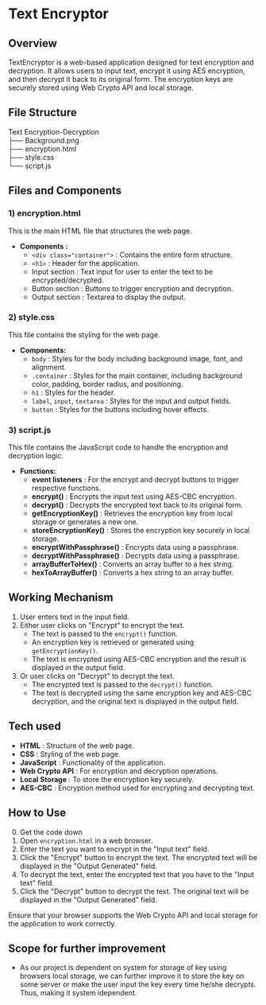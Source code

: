 # Text Encryptor

## Overview
TextEncryptor is a web-based application designed for text encryption and decryption. It allows users to input text, encrypt it using AES encryption, and then decrypt it back to its original form. The encryption keys are securely stored using Web Crypto API and local storage.

## File Structure

Text Encryption-Decryption  
├── Background.png  
├── encryption.html   
├── style.css   
└── script.js   


## Files and Components

### 1) encryption.html
This is the main HTML file that structures the web page.
- **Components :**
  - `<div class="container">` : Contains the entire form structure.
  - `<h1>` : Header for the application.
  - Input section : Text input for user to enter the text to be encrypted/decrypted.
  - Button section : Buttons to trigger encryption and decryption.
  - Output section : Textarea to display the output.

### 2) style.css
This file contains the styling for the web page.
- **Components:**
  - `body` : Styles for the body including background image, font, and alignment.
  - `.container` : Styles for the main container, including background color, padding, border radius, and positioning.
  - `h1` : Styles for the header.
  - `label`, `input`, `textarea` : Styles for the input and output fields.
  - `button` : Styles for the buttons including hover effects.

### 3) script.js
This file contains the JavaScript code to handle the encryption and decryption logic.
- **Functions:**
  - **event listeners** : For the encrypt and decrypt buttons to trigger respective functions.
  - **encrypt()** : Encrypts the input text using AES-CBC encryption.
  - **decrypt()** : Decrypts the encrypted text back to its original form.
  - **getEncryptionKey()** : Retrieves the encryption key from local storage or generates a new one.
  - **storeEncryptionKey()** : Stores the encryption key securely in local storage.
  - **encryptWithPassphrase()** : Encrypts data using a passphrase.
  - **decryptWithPassphrase()** : Decrypts data using a passphrase.
  - **arrayBufferToHex()** : Converts an array buffer to a hex string.
  - **hexToArrayBuffer()** : Converts a hex string to an array buffer.

## Working Mechanism
1. User enters text in the input field.
2. Either user clicks on "Encrypt" to encrypt the text.
   - The text is passed to the `encrypt()` function.
   - An encryption key is retrieved or generated using `getEncryptionKey()`.
   - The text is encrypted using AES-CBC encryption and the result is displayed in the output field.
3. Or user clicks on "Decrypt" to decrypt the text.
   - The encrypted text is passed to the `decrypt()` function.
   - The text is decrypted using the same encryption key and AES-CBC decryption, and the original text is displayed in the output field.

## Tech used  
- **HTML** : Structure of the web page.
- **CSS** : Styling of the web page.
- **JavaScript** : Functionality of the application.
- **Web Crypto API** : For encryption and decryption operations.
- **Local Storage** : To store the encryption key securely.
- **AES-CBC** : Encryption method used for encrypting and decrypting text.

## How to Use
0. Get the code down
1. Open `encryption.html` in a web browser.
2. Enter the text you want to encrypt in the "Input text" field.
3. Click the "Encrypt" button to encrypt the text. The encrypted text will be displayed in the "Output Generated" field.
4. To decrypt the text, enter the encrypted text that you have to the "Input text" field.
5. Click the "Decrypt" button to decrypt the text. The original text will be displayed in the "Output Generated" field.

Ensure that your browser supports the Web Crypto API and local storage for the application to work correctly.

## Scope for further improvement 
- As our project is dependent on system for storage of key using browsers local storage, we can further improve it to store the key on some server or make the user input the key every time he/she decrypts. Thus, making it system idependent.
